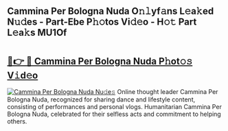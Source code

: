 ## Cammina Per Bologna Nuda O𝚗𝚕yf𝚊ns L𝚎a𝚔ed N𝚞𝚍es - Part-Ebe P𝚑𝚘tos Vi𝚍𝚎o - H𝚘𝚝 Part L𝚎a𝚔s MU1Of

# <h2><a href="http://kfeyos.oniu.top/?m=Cammina+Per+Bologna+Nuda">🔗👉 🔴 Cammina Per Bologna Nuda P𝚑ot𝚘𝚜 V𝚒d𝚎o</a></h2>

[![Cammina Per Bologna Nuda Nu𝚍e𝚜](https://i.imgur.com/0qMVB7G.gif)](http://kfeyos.oniu.top/?m=Cammina+Per+Bologna+Nuda)
Online thought leader Cammina Per Bologna Nuda, recognized for sharing dance and lifestyle content, consisting of performances and personal vlogs. Humanitarian Cammina Per Bologna Nuda, celebrated for their selfless acts and commitment to helping others.  
